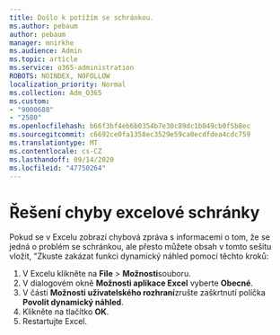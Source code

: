 ```yaml
---
title: Došlo k potížím se schránkou.
ms.author: pebaum
author: pebaum
manager: mnirkhe
ms.audience: Admin
ms.topic: article
ms.service: o365-administration
ROBOTS: NOINDEX, NOFOLLOW
localization_priority: Normal
ms.collection: Adm_O365
ms.custom:
- "9000688"
- "2580"
ms.openlocfilehash: b66f3bf4eb6b0354b7e30c89dc1b049cb0f5b8ec
ms.sourcegitcommit: c6692ce0fa1358ec3529e59ca0ecdfdea4cdc759
ms.translationtype: MT
ms.contentlocale: cs-CZ
ms.lasthandoff: 09/14/2020
ms.locfileid: "47750264"
---
```

# <a name="resolving-excel-clipboard-error"></a>Řešení chyby excelové schránky

Pokud se v Excelu zobrazí chybová zpráva s informacemi o tom, že se jedná o problém se schránkou, ale přesto můžete obsah v tomto sešitu vložit, "Zkuste zakázat funkci dynamický náhled pomocí těchto kroků:

1. V Excelu klikněte na **File**  >  **Možnosti**souboru.
3. V dialogovém okně **Možnosti aplikace Excel** vyberte **Obecné**.
4. V části **Možnosti uživatelského rozhraní**zrušte zaškrtnutí políčka **Povolit dynamický náhled**.
5. Klikněte na tlačítko **OK**.
6. Restartujte Excel.

